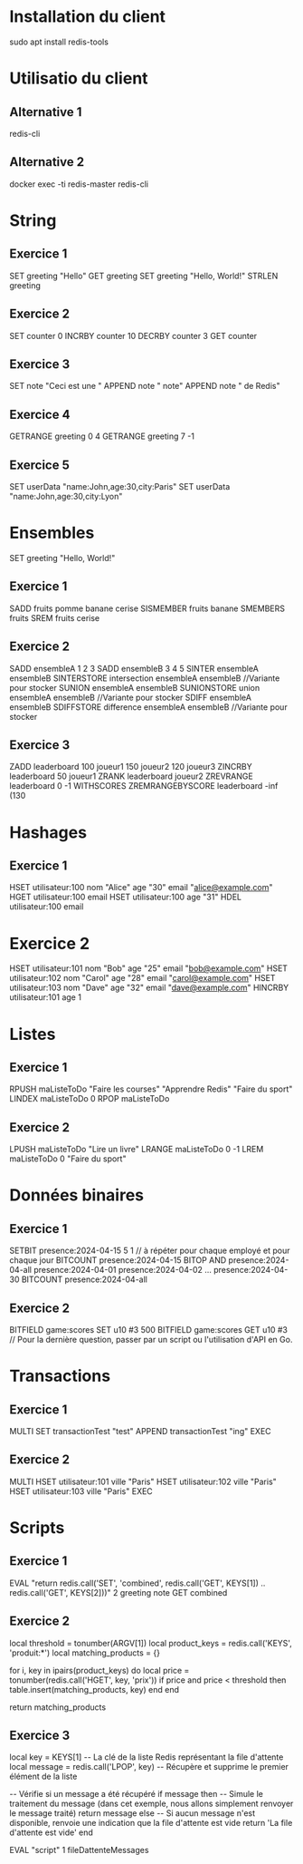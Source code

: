 # Installation du client

sudo apt install redis-tools

# Utilisatio du client

## Alternative 1

redis-cli

## Alternative 2

docker exec -ti redis-master redis-cli

# String

## Exercice 1

SET greeting "Hello"
GET greeting
SET greeting "Hello, World!"
STRLEN greeting

## Exercice 2

SET counter 0
INCRBY counter 10
DECRBY counter 3
GET counter

## Exercice 3

SET note "Ceci est une "
APPEND note " note"
APPEND note " de Redis"

## Exercice 4

GETRANGE greeting 0 4
GETRANGE greeting 7 -1

## Exercice 5

SET userData "name:John,age:30,city:Paris"
SET userData "name:John,age:30,city:Lyon"

# Ensembles

SET greeting "Hello, World!"

## Exercice 1

SADD fruits pomme banane cerise
SISMEMBER fruits banane
SMEMBERS fruits
SREM fruits cerise

## Exercice 2

SADD ensembleA 1 2 3
SADD ensembleB 3 4 5
SINTER ensembleA ensembleB
SINTERSTORE intersection ensembleA ensembleB //Variante pour stocker
SUNION ensembleA ensembleB
SUNIONSTORE union ensembleA ensembleB //Variante pour stocker
SDIFF ensembleA ensembleB
SDIFFSTORE difference ensembleA ensembleB //Variante pour stocker

## Exercice 3

ZADD leaderboard 100 joueur1 150 joueur2 120 joueur3
ZINCRBY leaderboard 50 joueur1
ZRANK leaderboard joueur2
ZREVRANGE leaderboard 0 -1 WITHSCORES
ZREMRANGEBYSCORE leaderboard -inf (130

# Hashages

## Exercice 1

HSET utilisateur:100 nom "Alice" age "30" email "alice@example.com"
HGET utilisateur:100 email
HSET utilisateur:100 age "31"
HDEL utilisateur:100 email

# Exercice 2

HSET utilisateur:101 nom "Bob" age "25" email "bob@example.com"
HSET utilisateur:102 nom "Carol" age "28" email "carol@example.com"
HSET utilisateur:103 nom "Dave" age "32" email "dave@example.com"
HINCRBY utilisateur:101 age 1

# Listes

## Exercice 1

RPUSH maListeToDo "Faire les courses" "Apprendre Redis" "Faire du sport"
LINDEX maListeToDo 0
RPOP maListeToDo

## Exercice 2

LPUSH maListeToDo "Lire un livre"
LRANGE maListeToDo 0 -1
LREM maListeToDo 0 "Faire du sport"

# Données binaires

## Exercice 1

SETBIT presence:2024-04-15 5 1 // à répéter pour chaque employé et pour chaque jour
BITCOUNT presence:2024-04-15
BITOP AND presence:2024-04-all presence:2024-04-01 presence:2024-04-02 ... presence:2024-04-30
BITCOUNT presence:2024-04-all


## Exercice 2

BITFIELD game:scores SET u10 #3 500
BITFIELD game:scores GET u10 #3
// Pour la dernière question, passer par un script ou l'utilisation d'API en Go.


# Transactions

## Exercice 1

MULTI
SET transactionTest "test"
APPEND transactionTest "ing"
EXEC

## Exercice 2

MULTI
HSET utilisateur:101 ville "Paris"
HSET utilisateur:102 ville "Paris"
HSET utilisateur:103 ville "Paris"
EXEC

# Scripts

## Exercice 1

EVAL "return redis.call('SET', 'combined', redis.call('GET', KEYS[1]) .. redis.call('GET', KEYS[2]))" 2 greeting note
GET combined

## Exercice 2

local threshold = tonumber(ARGV[1])
local product_keys = redis.call('KEYS', 'produit:*')
local matching_products = {}

for i, key in ipairs(product_keys) do
    local price = tonumber(redis.call('HGET', key, 'prix'))
    if price and price < threshold then
        table.insert(matching_products, key)
    end
end

return matching_products

## Exercice 3

local key = KEYS[1] -- La clé de la liste Redis représentant la file d'attente
local message = redis.call('LPOP', key) -- Récupère et supprime le premier élément de la liste

-- Vérifie si un message a été récupéré
if message then
    -- Simule le traitement du message (dans cet exemple, nous allons simplement renvoyer le message traité)
    return message
else
    -- Si aucun message n'est disponible, renvoie une indication que la file d'attente est vide
    return 'La file d\'attente est vide'
end

EVAL "script" 1 fileDattenteMessages


